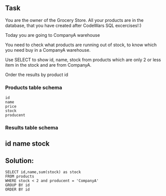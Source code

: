 ## Task
You are the owner of the Grocery Store. All your products are in the database, that you have created after CodeWars SQL excercises!:)

Today you are going to CompanyA warehouse

You need to check what products are running out of stock, to know which you need buy in a CompanyA warehouse.

Use SELECT to show id, name, stock from products which are only 2 or less item in the stock and are from CompanyA.

Order the results by product id

### Products table schema
```
id
name
price
stock
producent
```

### Results table schema
id
name
stock
---

## Solution:
```
SELECT id,name,sum(stock) as stock
FROM products
WHERE stock < 2 and producent = 'CompanyA'
GROUP BY id
ORDER BY id
```